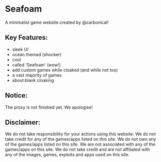 # Seafoam
A minimalist game website created by @carbonical! 

## Key Features:
- sleek UI
- ocean themed (shocker)
- cool
- called 'Seafoam' (wow!)
- add custom games while cloaked (and while not too)
- a vast majority of games
- about:blank cloaking

## Notice:
The proxy is not finished yet. We apologise!

## Disclaimer:
We do not take responsibility for your actions using this website. We do not take credit for any of the games/apps listed on this site. We do not own any of the games/apps listed on this site. We are not associated with any of the games/apps on this site. We do not take credit and are not affiliated with any of the images, games, exploits and apps used on this site.
